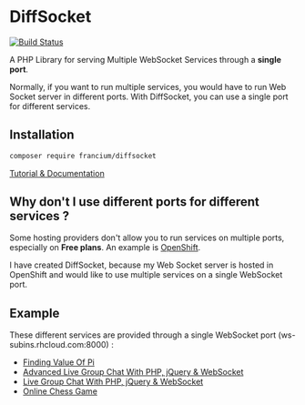 # DiffSocket

[![Build Status](https://travis-ci.org/subins2000/Francium-DiffSocket.svg?branch=master)](https://travis-ci.org/subins2000/Francium-DiffSocket)

A PHP Library for serving Multiple WebSocket Services through a **single port**.

Normally, if you want to run multiple services, you would have to run Web Socket server in different ports. With DiffSocket, you can use a single port for different services.

## Installation

```bash
composer require francium/diffsocket
```

[Tutorial & Documentation](http://subinsb.com/francium-diffsocket)

## Why don't I use different ports for different services ?

Some hosting providers don't allow you to run services on multiple ports, especially on **Free plans**. An example is [OpenShift](http://openshift.redhat.com).

I have created DiffSocket, because my Web Socket server is hosted in OpenShift and would like to use multiple services on a single WebSocket port.

## Example

These different services are provided through a single WebSocket port (ws-subins.rhcloud.com:8000) :

* [Finding Value Of Pi](http://demos.subinsb.com/pi/)
* [Advanced Live Group Chat With PHP, jQuery & WebSocket](http://demos.subinsb.com/php/advanced-chat-websocket/)
* [Live Group Chat With PHP, jQuery & WebSocket](http://demos.subinsb.com/php/websocketChat)
* [Online Chess Game](https://lobby.subinsb.com/apps/chess)
